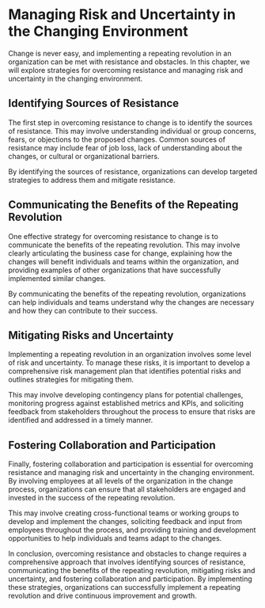Managing Risk and Uncertainty in the Changing Environment
===================================================================================================================

Change is never easy, and implementing a repeating revolution in an organization can be met with resistance and obstacles. In this chapter, we will explore strategies for overcoming resistance and managing risk and uncertainty in the changing environment.

Identifying Sources of Resistance
---------------------------------

The first step in overcoming resistance to change is to identify the sources of resistance. This may involve understanding individual or group concerns, fears, or objections to the proposed changes. Common sources of resistance may include fear of job loss, lack of understanding about the changes, or cultural or organizational barriers.

By identifying the sources of resistance, organizations can develop targeted strategies to address them and mitigate resistance.

Communicating the Benefits of the Repeating Revolution
------------------------------------------------------

One effective strategy for overcoming resistance to change is to communicate the benefits of the repeating revolution. This may involve clearly articulating the business case for change, explaining how the changes will benefit individuals and teams within the organization, and providing examples of other organizations that have successfully implemented similar changes.

By communicating the benefits of the repeating revolution, organizations can help individuals and teams understand why the changes are necessary and how they can contribute to their success.

Mitigating Risks and Uncertainty
--------------------------------

Implementing a repeating revolution in an organization involves some level of risk and uncertainty. To manage these risks, it is important to develop a comprehensive risk management plan that identifies potential risks and outlines strategies for mitigating them.

This may involve developing contingency plans for potential challenges, monitoring progress against established metrics and KPIs, and soliciting feedback from stakeholders throughout the process to ensure that risks are identified and addressed in a timely manner.

Fostering Collaboration and Participation
-----------------------------------------

Finally, fostering collaboration and participation is essential for overcoming resistance and managing risk and uncertainty in the changing environment. By involving employees at all levels of the organization in the change process, organizations can ensure that all stakeholders are engaged and invested in the success of the repeating revolution.

This may involve creating cross-functional teams or working groups to develop and implement the changes, soliciting feedback and input from employees throughout the process, and providing training and development opportunities to help individuals and teams adapt to the changes.

In conclusion, overcoming resistance and obstacles to change requires a comprehensive approach that involves identifying sources of resistance, communicating the benefits of the repeating revolution, mitigating risks and uncertainty, and fostering collaboration and participation. By implementing these strategies, organizations can successfully implement a repeating revolution and drive continuous improvement and growth.
